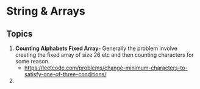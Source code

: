 # String & Arrays

## Topics
1. **Counting Alphabets Fixed Array-** Generally the problem involve creating the fixed array of size 26 etc and then counting characters for some reason.
    * https://leetcode.com/problems/change-minimum-characters-to-satisfy-one-of-three-conditions/
2. 
